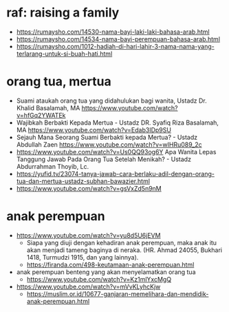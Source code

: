 # raf: raising a family

* https://rumaysho.com/14530-nama-bayi-laki-laki-bahasa-arab.html
* https://rumaysho.com/14534-nama-bayi-perempuan-bahasa-arab.html
* https://rumaysho.com/1012-hadiah-di-hari-lahir-3-nama-nama-yang-terlarang-untuk-si-buah-hati.html

# orang tua, mertua
* Suami ataukah orang tua yang didahulukan bagi wanita, Ustadz Dr. Khalid Basalamah, MA https://www.youtube.com/watch?v=hfGq2YWATEk 
* Wajibkah Berbakti Kepada Mertua - Ustadz DR. Syafiq Riza Basalamah, MA https://www.youtube.com/watch?v=Edab3IDp9SU
* Sejauh Mana Seorang Suami Berbakti kepada Mertua? - Ustadz Abdullah Zaen https://www.youtube.com/watch?v=wIHRu089_2c
* https://www.youtube.com/watch?v=Us0QQ93og6Y Apa Wanita Lepas Tanggung Jawab Pada Orang Tua Setelah Menikah? - Ustadz Abdurrahman Thoyib, Lc.
* https://yufid.tv/23074-tanya-jawab-cara-berlaku-adil-dengan-orang-tua-dan-mertua-ustadz-subhan-bawazier.html
* https://www.youtube.com/watch?v=gsVxZd5n9nM 

# anak perempuan
* https://www.youtube.com/watch?v=yu8d5U6jEVM
  * Siapa yang diuji dengan kehadiran anak perempuan, maka anak itu akan menjadi tameng baginya di neraka. 
    (HR. Ahmad 24055, Bukhari 1418, Turmudzi 1915, dan yang lainnya).
  * https://firanda.com/498-keutamaan-anak-perempuan.html
* anak perempuan benteng yang akan menyelamatkan orang tua
  * https://www.youtube.com/watch?v=Kz1mlYxcMgQ
* https://www.youtube.com/watch?v=mVvKLyhcKjw
  * https://muslim.or.id/10677-ganjaran-memelihara-dan-mendidik-anak-perempuan.html

